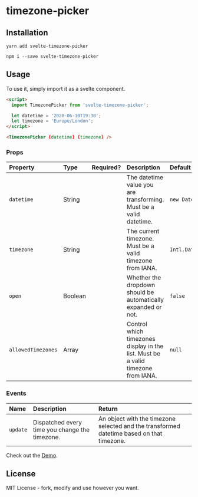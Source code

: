 # timezone-picker

## Installation

```
yarn add svelte-timezone-picker
```

```
npm i --save svelte-timezone-picker
```

## Usage

To use it, simply import it as a svelte component.

```html
<script>
  import TimezonePicker from 'svelte-timezone-picker';

  let datetime = '2020-06-10T19:30';
  let timezone = 'Europe/London';
</script>

<TimezonePicker {datetime} {timezone} />
```

### Props

| Property           | Type    | Required? | Description                                                                      | Default                                            |
| :----------------- | :------ | :-------: | :------------------------------------------------------------------------------- | :------------------------------------------------- |
| `datetime`         | String  |           | The datetime value you are transforming. Must be a valid datetime.               | `new Date()`                                       |
| `timezone`         | String  |           | The current timezone. Must be a valid timezone from IANA.                        | `Intl.DateTimeFormat().resolvedOptions().timeZone` |
| `open`             | Boolean |           | Whether the dropdown should be automatically expanded or not.                    | `false`                                            |
| `allowedTimezones` | Array   |           | Control which timezones display in the list. Must be a valid timezone from IANA. | `null`                                             |

### Events

| Name     | Description                                    | Return                                                                                    |
| :------- | :--------------------------------------------- | :---------------------------------------------------------------------------------------- |
| `update` | Dispatched every time you change the timezone. | An object with the timezone selected and the transformed datetime based on that timezone. |

Check out the [Demo](./demo).

## License

MIT License - fork, modify and use however you want.

[license-badge]: https://img.shields.io/npm/l/svelte-timezone-picker.svg?style=flat-square

